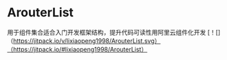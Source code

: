 # ArouterList
用于组件集合适合入门开发框架结构，提升代码可读性用阿里云组件化开发
[！[]（https://jitpack.io/v/lixiaopeng1998/ArouterList.svg）（https://jitpack.io/#lixiaopeng1998/ArouterList）
